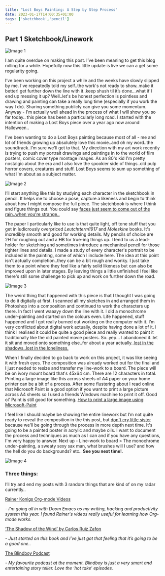 ```yaml
---
title: "Lost Boys Painting: A Step by Step Process"
date: 2023-01-17T14:00:35+01:00
tags: ['sketchbook','pencil']
---
```


## Part 1 Sketchbook/Linework

![Image 1](/2023-01-17-lost-boys-painting-step-by-step/frogs-lost-boys-sketchbook-scans.png)


I am quite overdue on making this post. I’ve been meaning to get this blog rolling for a while. Hopefully now this little update is live we can a get some regularity going.

I’ve been working on this project a while and the weeks have slowly slipped by me. I've repeatedly told my self..the work's not ready to show..make it better! get further down the line with it..keep shush til it’s done…what if I end up messing it up? Well..let's be honest perfection is pointless and drawing and painting can take a really long time (especially if you work the way I do). Sharing something publicly can give you some momentum. Anyway - I'm actually well ahead in the process of what I will show you so far today.. this piece has been a particularly long road. I started with the intention of making a Lost Boys piece over a year ago now around Halloween..

I've been wanting to do a Lost Boys painting because most of all - me and lot of friends growing up absolutely love this movie..and oh my word..the soundtrack..I’m sure we'll get to that. My direction with my art work recently is trying to push my portrait drawings and paintings in to the world of film posters, comic cover type montage images. As an 80's kid I'm pretty nostalgic about the era and I also love the spookier side of things..old pulp horror covers, creatures and stuff. Lost Boys seems to sum up something of what I'm about as a subject matter.

![Image 2](/2023-01-17-lost-boys-painting-step-by-step/michael-lost-boys-sketchbook-scans.png)

I’ll start anything like this by studying each character in the sketchbook in pencil. It helps me to choose a pose, capture a likeness and begin to think about how I might compose the full piece. The sketchbook is where I think and figure things out. You could say [faces just seem to come out of the rain..when you're strange..](https://piped.kavin.rocks/watch?v=eTviNc52igI)

The paper I particularly like to use is that quite light, off tone stuff that you get in ludicrously overpriced *Leutchtterm1917* and *Moleskine* books. It's incredibly smooth and good for working details. My pencils of choice are 2H for roughing out and a HB for true-ing things up. I tend to us a lead-holder for sketching and sometimes introduce a mechanical pencil for those tighter lines and details. I made a study of every character's portrait to be included in the painting, some of which I include here. The idea at this point isn't actually completion..they can be a bit rough and wonky. I just take them to a point where they feel like a fairly solid likeness but can also be improved upon in later stages. By leaving things a little unfinished I feel like there's still some challenge to pick up and work on further down the road.

![Image 3](/2023-01-17-lost-boys-painting-step-by-step/grandpa-lost-boys-sketchbook-scans.png)

The weird thing that happened with this piece is that I thought I was going to do it digitally at first. I scanned all my sketches in and arranged them in Photoshop into a composition and continued to work the characters up there. In fact I went waaayy down the line with it. I did a monochrome under-painting and started on the colours even. Life happened, stuff happened and I got really burned out working on the computer with it. I’m very conflicted about digital work actually, despite having done a lot of it. I think I realised it could be quite a good piece and really wanted to paint it traditionally like the old painted movie posters. So..yep... I abandoned it..let it sit and moved onto something else..for about a year actually..[lost in the shadows..lost in the loneliness.](https://piped.kavin.rocks/watch?v=9mk9MWei8MI)

When I finally decided to go back to work on this project, it was like seeing it with fresh eyes. The composition was already worked out for the final and I just needed to resize and transfer my line-work to a board. The piece will be on ivory mount board that's 45x64 cm. There are 12 characters in total. Printing a large image like this across sheets of A4 paper on your home printer can be a bit of a process. After some flustering about I read online that Microsoft Paint is a good option if you want to print a large picture across A4 sheets so I used a friends Windows machine to print it off. Good ol' Paint is still good for something. [How to print a large image using Microsoft-Paint](https://www.digitalcitizen.life/print-large-image-multiple-pages-4-steps-using-microsoft-paint/)

I feel like I should maybe be showing the entire linework but I’m not quite ready to reveal the composition in the this post, but [don't cry little sister](https://piped.kavin.rocks/watch?v=mrMLMV6E4CM) because we'll be going through the process in more depth next time. It's going to be a painted poster in acrylic and maybe oils. I want to document the process and techniques as much as I can and if you have any questions, I'm very happy to answer. Next up - Line-work to board > The monochrome under-painting, a sweaty sexy sax man, what brushes will I use? and how the hell do you do backgrounds? etc.. **See you next time!**.

![Image 4](/2023-01-17-lost-boys-painting-step-by-step/sam-lost-boys-sketchbook-scans.png)

### Three things:

I’ll try and end my posts with 3 random things that are kind of on my radar currently..

[Rainer Konigs Org-mode Videos](https://piped.video/playlist?list=PLVtKhBrRV_ZkPnBtt_TD1Cs9PJlU0IIdE)

_- I’m going all in with Doom Emacs as my writing, hacking and productivity system this year. I found Rainer's videos really useful for learning how Org-mode works._

[‘The Shadow of the Wind’ by Carlos Ruiz Zafon](https://www.goodreads.com/en/book/show/1232.The_Shadow_of_the_Wind)

_- Just started on this book and I’ve just got that feeling that it’s going to be a good one.._

[The Blindboy Podcast](https://open.spotify.com/show/7HinkS0WZqDuMXYh02EUY1)

_- My favourite podcast at the moment. Blindboy is just a very smart and entertaining story teller. Love the ‘hot take’ episodes._
